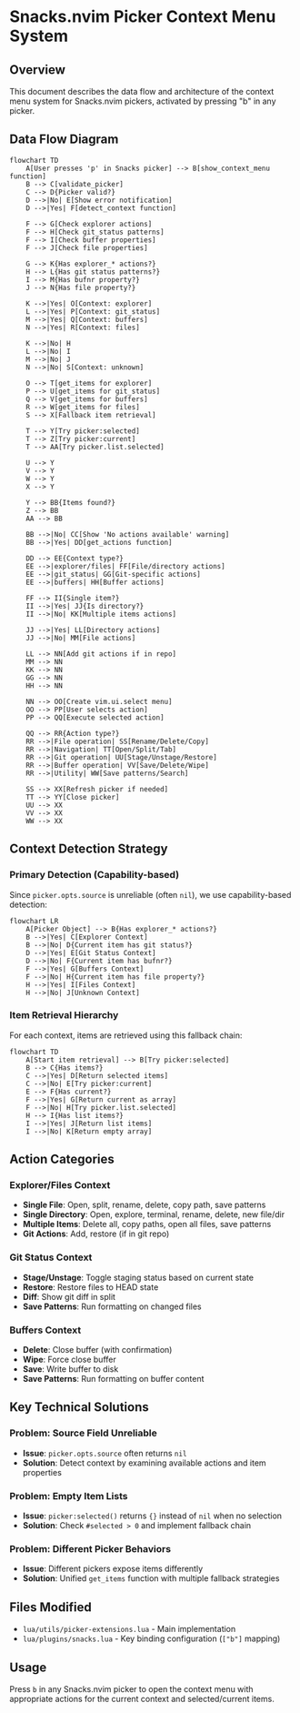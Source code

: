 # Snacks.nvim Picker Context Menu System

## Overview

This document describes the data flow and architecture of the context menu system for Snacks.nvim pickers, activated by pressing "b" in any picker.

## Data Flow Diagram

```mermaid
flowchart TD
    A[User presses 'p' in Snacks picker] --> B[show_context_menu function]
    B --> C[validate_picker]
    C --> D{Picker valid?}
    D -->|No| E[Show error notification]
    D -->|Yes| F[detect_context function]
    
    F --> G[Check explorer actions]
    F --> H[Check git_status patterns]
    F --> I[Check buffer properties]
    F --> J[Check file properties]
    
    G --> K{Has explorer_* actions?}
    H --> L{Has git status patterns?}
    I --> M{Has bufnr property?}
    J --> N{Has file property?}
    
    K -->|Yes| O[Context: explorer]
    L -->|Yes| P[Context: git_status]
    M -->|Yes| Q[Context: buffers]
    N -->|Yes| R[Context: files]
    
    K -->|No| H
    L -->|No| I
    M -->|No| J
    N -->|No| S[Context: unknown]
    
    O --> T[get_items for explorer]
    P --> U[get_items for git_status]
    Q --> V[get_items for buffers]
    R --> W[get_items for files]
    S --> X[Fallback item retrieval]
    
    T --> Y[Try picker:selected]
    T --> Z[Try picker:current]
    T --> AA[Try picker.list.selected]
    
    U --> Y
    V --> Y
    W --> Y
    X --> Y
    
    Y --> BB{Items found?}
    Z --> BB
    AA --> BB
    
    BB -->|No| CC[Show 'No actions available' warning]
    BB -->|Yes| DD[get_actions function]
    
    DD --> EE{Context type?}
    EE -->|explorer/files| FF[File/directory actions]
    EE -->|git_status| GG[Git-specific actions]
    EE -->|buffers| HH[Buffer actions]
    
    FF --> II{Single item?}
    II -->|Yes| JJ{Is directory?}
    II -->|No| KK[Multiple items actions]
    
    JJ -->|Yes| LL[Directory actions]
    JJ -->|No| MM[File actions]
    
    LL --> NN[Add git actions if in repo]
    MM --> NN
    KK --> NN
    GG --> NN
    HH --> NN
    
    NN --> OO[Create vim.ui.select menu]
    OO --> PP[User selects action]
    PP --> QQ[Execute selected action]
    
    QQ --> RR{Action type?}
    RR -->|File operation| SS[Rename/Delete/Copy]
    RR -->|Navigation| TT[Open/Split/Tab]
    RR -->|Git operation| UU[Stage/Unstage/Restore]
    RR -->|Buffer operation| VV[Save/Delete/Wipe]
    RR -->|Utility| WW[Save patterns/Search]
    
    SS --> XX[Refresh picker if needed]
    TT --> YY[Close picker]
    UU --> XX
    VV --> XX
    WW --> XX
```

## Context Detection Strategy

### Primary Detection (Capability-based)

Since `picker.opts.source` is unreliable (often `nil`), we use capability-based detection:

```mermaid
flowchart LR
    A[Picker Object] --> B{Has explorer_* actions?}
    B -->|Yes| C[Explorer Context]
    B -->|No| D{Current item has git status?}
    D -->|Yes| E[Git Status Context]
    D -->|No| F{Current item has bufnr?}
    F -->|Yes| G[Buffers Context]
    F -->|No| H{Current item has file property?}
    H -->|Yes| I[Files Context]
    H -->|No| J[Unknown Context]
```

### Item Retrieval Hierarchy

For each context, items are retrieved using this fallback chain:

```mermaid
flowchart TD
    A[Start item retrieval] --> B[Try picker:selected]
    B --> C{Has items?}
    C -->|Yes| D[Return selected items]
    C -->|No| E[Try picker:current]
    E --> F{Has current?}
    F -->|Yes| G[Return current as array]
    F -->|No| H[Try picker.list.selected]
    H --> I{Has list items?}
    I -->|Yes| J[Return list items]
    I -->|No| K[Return empty array]
```

## Action Categories

### Explorer/Files Context

- **Single File**: Open, split, rename, delete, copy path, save patterns
- **Single Directory**: Open, explore, terminal, rename, delete, new file/dir
- **Multiple Items**: Delete all, copy paths, open all files, save patterns
- **Git Actions**: Add, restore (if in git repo)

### Git Status Context

- **Stage/Unstage**: Toggle staging status based on current state
- **Restore**: Restore files to HEAD state
- **Diff**: Show git diff in split
- **Save Patterns**: Run formatting on changed files

### Buffers Context

- **Delete**: Close buffer (with confirmation)
- **Wipe**: Force close buffer
- **Save**: Write buffer to disk
- **Save Patterns**: Run formatting on buffer content

## Key Technical Solutions

### Problem: Source Field Unreliable

- **Issue**: `picker.opts.source` often returns `nil`
- **Solution**: Detect context by examining available actions and item properties

### Problem: Empty Item Lists

- **Issue**: `picker:selected()` returns `{}` instead of `nil` when no selection
- **Solution**: Check `#selected > 0` and implement fallback chain

### Problem: Different Picker Behaviors

- **Issue**: Different pickers expose items differently
- **Solution**: Unified `get_items` function with multiple fallback strategies

## Files Modified

- `lua/utils/picker-extensions.lua` - Main implementation
- `lua/plugins/snacks.lua` - Key binding configuration (`["b"]` mapping)

## Usage

Press `b` in any Snacks.nvim picker to open the context menu with appropriate actions for the current context and selected/current items.
